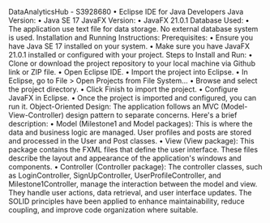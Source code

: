 DataAnalyticsHub - S3928680
	•	Eclipse IDE for Java Developers
Java Version:
	•	Java SE 17
JavaFX Version:
	•	JavaFX 21.0.1
Database Used:
	•	The application use text file for data storage. No external database system is used.
Installation and Running Instructions:
Prerequisites:
	•	Ensure you have Java SE 17 installed on your system.
	•	Make sure you have JavaFX 21.0.1 installed or configured with your project.
Steps to Install and Run:
	•	Clone or download the project repository to your local machine via Github link or ZIP file.
	•	Open Eclipse IDE.
	•	Import the project into Eclipse.
	•	In Eclipse, go to File > Open Projects from File System...
	•	Browse and select the project directory.
	•	Click Finish to import the project.
	•	Configure JavaFX in Eclipse.
	•	Once the project is imported and configured, you can run it.
Object-Oriented Design:
The application follows an MVC (Model-View-Controller) design pattern to separate concerns. Here's a brief description:
	•	Model (Milestone1 and Model packages): This is where the data and business logic are managed. User profiles and posts are stored and processed in the User and Post classes.
	•	View (View package): This package contains the FXML files that define the user interface. These files describe the layout and appearance of the application's windows and components.
	•	Controller (Controller package): The controller classes, such as LoginController, SignUpController, UserProfileController, and Milestone1Controller, manage the interaction between the model and view. They handle user actions, data retrieval, and user interface updates.
The SOLID principles have been applied to enhance maintainability, reduce coupling, and improve code organization where suitable.
